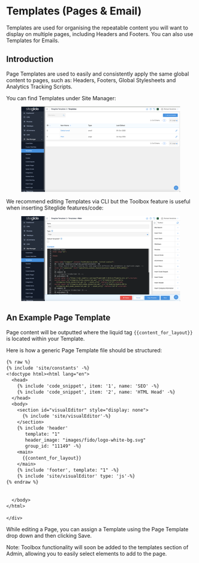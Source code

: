 # Templates (Pages & Email)

Templates are used for organising the repeatable content you will want to display on multiple pages, including Headers and Footers. You can also use Templates for Emails.

## Introduction

Page Templates are used to easily and consistently apply the same global content to pages, such as: Headers, Footers, Global Stylesheets and Analytics Tracking Scripts.

You can find Templates under Site Manager:

<figure><img src="../.gitbook/assets/Siteglide-Site-Manager-Page-Templates-List.png" alt=""><figcaption></figcaption></figure>

We recommend editing Templates via CLI but the Toolbox feature is useful when inserting Siteglide features/code:

<figure><img src="../.gitbook/assets/Siteglide-Site-Manager-Page-Template.png" alt=""><figcaption></figcaption></figure>

## An Example Page Template

Page content will be outputted where the liquid tag `{{content_for_layout}}` is located within your Template.

Here is how a generic Page Template file should be structured:

```liquid
{% raw %}
{% include 'site/constants' -%}
<!doctype html><html lang="en">
  <head>
    {% include 'code_snippet', item: '1', name: 'SEO' -%}
    {% include 'code_snippet', item: '2', name: 'HTML Head' -%}
  </head>
  <body>
    <section id="visualEditor" style="display: none">
      {% include 'site/visualEditor'-%}
    </section>
    {% include 'header'
       template: "1"
       header_image: "images/fido/logo-white-bg.svg"
       group_id: "11149" -%}
    <main>
      {{content_for_layout}}
    </main>
    {% include 'footer', template: "1" -%}
    {% include 'site/visualEditor' type: 'js'-%}
{% endraw %}


  </body>
</html>

</div>
```

While editing a Page, you can assign a Template using the Page Template drop down and then clicking Save.

Note: Toolbox functionality will soon be added to the templates section of Admin, allowing you to easily select elements to add to the page.
